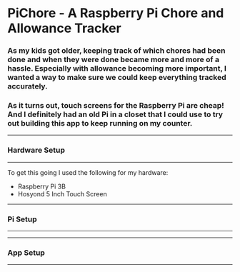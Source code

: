 PiChore -  A Raspberry Pi Chore and Allowance Tracker
===

### As my kids got older, keeping track of which chores had been done and when they were done became more and more of a hassle. Especially with allowance becoming more important, I wanted a way to make sure we could keep everything tracked accurately. 
### As it turns out, touch screens for the Raspberry Pi are cheap! And I definitely had an old Pi in a closet that I could use to try out building this app to keep running on my counter.
***
### Hardware Setup
***
To get this going I used the following for my hardware:
* Raspberry Pi 3B
* Hosyond 5 Inch Touch Screen
***
### Pi Setup
***

***
### App Setup
***